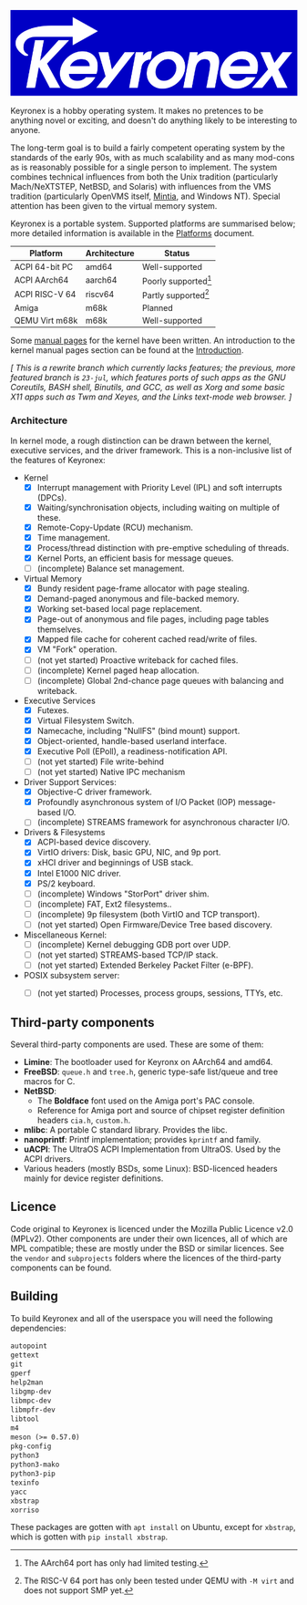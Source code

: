 ![Keyronex Logo](docs/keyronex.svg)

Keyronex is a hobby operating system. It makes no pretences to be anything novel
or exciting, and doesn't do anything likely to be interesting to anyone.

The long-term goal is to build a fairly competent operating system by the
standards of the early 90s, with as much scalability and as many mod-cons as is
reasonably possible for a single person to implement. The system combines
technical influences from both the Unix tradition (particularly Mach/NeXTSTEP,
NetBSD, and Solaris) with influences from the VMS tradition (particularly
OpenVMS itself, [Mintia], and Windows NT). Special attention has been given to
the virtual memory system.

Keyronex is a portable system. Supported platforms are summarised below; more
detailed information is available in the [Platforms] document.

| Platform         | Architecture | Status                   |
|------------------|--------------|--------------------------|
| ACPI 64-bit PC   | amd64        | Well-supported           |
| ACPI AArch64     | aarch64      | Poorly supported[^1]     |
| ACPI RISC-V 64   | riscv64      | Partly supported[^2]     |
| Amiga            | m68k         | Planned                  |
| QEMU Virt m68k   | m68k         | Well-supported           |

Some [manual pages] for the kernel have been written.
An introduction to the kernel manual pages section can be found at the
[Introduction].

*[ This is a rewrite  branch which currently lacks features; the previous, more
featured branch is `23-jul`, which features ports of such apps as the GNU
Coreutils, BASH shell, Binutils, and GCC, as well as Xorg and some basic X11
apps such as Twm and Xeyes, and the Links text-mode web browser. ]*

[Platforms]: docs/platforms.md

[Mintia]: https://github.com/limnarch/mintia

[manual pages]: https://manual.keyronex.org/master/

[Introduction]: https://manual.keyronex.org/master/intro.9.html

[^1]: The AArch64 port has only had limited testing.

[^2]: The RISC-V 64 port has only been tested under QEMU with `-M virt` and does
  not support SMP yet.

### Architecture

In kernel mode, a rough distinction can be drawn between the kernel, executive
services, and the driver framework. This is a non-inclusive list of the features
of Keyronex:

- Kernel
  - [x] Interrupt management with Priority Level (IPL) and soft interrupts (DPCs).
  - [x] Waiting/synchronisation objects, including waiting on multiple of these.
  - [x] Remote-Copy-Update (RCU) mechanism.
  - [x] Time management.
  - [x] Process/thread distinction with pre-emptive scheduling of threads.
  - [x] Kernel Ports, an efficient basis for message queues.
  - [ ] (incomplete) Balance set management.

- Virtual Memory
  - [x] Bundy resident page-frame allocator with page stealing.
  - [x] Demand-paged anonymous and file-backed memory.
  - [x] Working set-based local page replacement.
  - [x] Page-out of anonymous and file pages, including page tables themselves.
  - [x] Mapped file cache for coherent cached read/write of files.
  - [x] VM "Fork" operation.
  - [ ] (not yet started) Proactive writeback for cached files.
  - [ ] (incomplete) Kernel paged heap allocation.
  - [ ] (incomplete) Global 2nd-chance page queues with balancing and writeback.

- Executive Services
  - [x] Futexes.
  - [x] Virtual Filesystem Switch.
  - [x] Namecache, including "NullFS" (bind mount) support.
  - [x] Object-oriented, handle-based userland interface.
  - [x] Executive Poll (EPoll), a readiness-notification API.
  - [ ] (not yet started) File write-behind
  - [ ] (not yet started) Native IPC mechanism

- Driver Support Services:
  - [x] Objective-C driver framework.
  - [x] Profoundly asynchronous system of I/O Packet (IOP) message-based I/O.
  - [ ] (incomplete) STREAMS framework for asynchronous character I/O.

- Drivers & Filesystems
  - [x] ACPI-based device discovery.
  - [x] VirtIO drivers: Disk, basic GPU, NIC, and 9p port.
  - [x] xHCI driver and beginnings of USB stack.
  - [x] Intel E1000 NIC driver.
  - [x] PS/2 keyboard.
  - [ ] (incomplete) Windows "StorPort" driver shim.
  - [ ] (incomplete) FAT, Ext2 filesystems..
  - [ ] (incomplete) 9p filesystem (both VirtIO and TCP transport).
  - [ ] (not yet started) Open Firmware/Device Tree based discovery.

- Miscellaneous Kernel:
  - [ ] (incomplete) Kernel debugging GDB port over UDP.
  - [ ] (not yet started) STREAMS-based TCP/IP stack.
  - [ ] (not yet started) Extended Berkeley Packet Filter (e-BPF).

- POSIX subsystem server:
  - [ ] (not yet started) Processes, process groups, sessions, TTYs, etc.


Third-party components
----------------------

Several third-party components are used. These are some of them:

 - **Limine**: The bootloader used for Keyronx on AArch64 and amd64.
 - **FreeBSD**: `queue.h` and `tree.h`, generic type-safe list/queue and tree
  macros for C.
 - **NetBSD**:
    - The **Boldface** font used on the Amiga port's PAC console.
    - Reference for Amiga port and source of chipset register definition headers
      `cia.h`, `custom.h`.
 - **mlibc**: A portable C standard library. Provides the libc.
 - **nanoprintf**: Printf implementation; provides `kprintf` and family.
 - **uACPI**: The UltraOS ACPI Implementation from UltraOS. Used by the ACPI
   drivers.
 - Various headers (mostly BSDs, some Linux): BSD-licenced headers mainly for
  device register definitions.

Licence
-------

Code original to Keyronex is licenced under the Mozilla Public Licence v2.0
(MPLv2).
Other components are under their own licences, all of which are MPL compatible;
these are mostly under the BSD or similar licences.
See the `vendor` and `subprojects` folders where the licences of the third-party
components can be found.

Building
--------

To build Keyronex and all of the userspace you will need the following
dependencies:

```
autopoint
gettext
git
gperf
help2man
libgmp-dev
libmpc-dev
libmpfr-dev
libtool
m4
meson (>= 0.57.0)
pkg-config
python3
python3-mako
python3-pip
texinfo
yacc
xbstrap
xorriso
```

These packages are gotten with `apt install` on Ubuntu, except for `xbstrap`,
which is gotten with `pip install xbstrap`.
